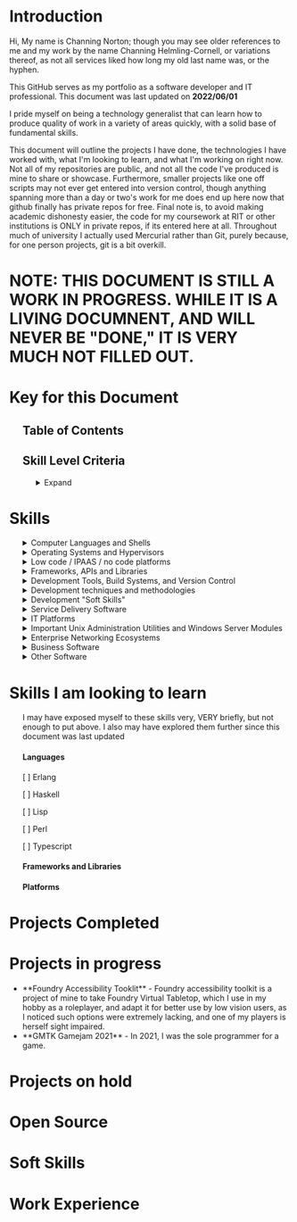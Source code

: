 # Introduction
Hi, My name is Channing Norton; though you may see older references to me and my work by the name Channing Helmling-Cornell, or variations thereof, as not all services liked how long my old last name was, or the hyphen.

This GitHub serves as my portfolio as a software developer and IT professional. This document was last updated on **2022/06/01**

I pride myself on being a technology generalist that can learn how to produce quality of work in a variety of areas quickly, with a solid base of fundamental skills.

This document will outline the projects I have done, the technologies I have worked with, what I'm looking to learn, and what I'm working on right now. Not all of my repositories are public, and not all the code I've produced is mine to share or showcase. Furthermore, smaller projects like one off scripts may not ever get entered into version control, though anything spanning more than a day or two's work for me does end up here now that github finally has private repos for free. Final note is, to avoid making academic dishonesty easier, the code for my coursework at RIT or other institutions is ONLY in private repos, if its entered here at all. Throughout much of university I actually used Mercurial rather than Git, purely because, for one person projects, git is a bit overkill.


# NOTE: THIS DOCUMENT IS STILL A WORK IN PROGRESS. WHILE IT IS A LIVING DOCUMNENT, AND WILL NEVER BE "DONE," IT IS VERY MUCH NOT FILLED OUT.

# Key for this Document
<ul>
  
## Table of Contents
  
## Skill Level Criteria
<ul> 
<details><Summary>Expand</summary>

Level | Symbol | Description and Criteria
------ | ------- | -------
Exposed | :large_blue_diamond:&nbsp::small_blue_diamond:&nbsp::small_blue_diamond:&nbsp::small_blue_diamond:&nbsp::small_blue_diamond: | Exposed skills are those that I have toyed with briefly, or worked with tangentally on a project. I would not be confident in immediately producing work relying on those skills, but would have a head start on learning them quickly by virtue of the familiarity gained. This is equivalent of 1 to 5 hours of working with the technology, possibly more for particularly large technologies with lots to learn.
Explored | :large_blue_diamond:&nbsp::large_blue_diamond:&nbsp::small_blue_diamond:&nbsp::small_blue_diamond:&nbsp::small_blue_diamond: | Explored skills are skills I've worked with briefly, say as a single use on a project. They aren't skills I'd be comfortable say, putting on a resume, but I've certainly worked with the technology in question in a more than insignificant way, I simply haven't gained a high degree of experience or expertise with the skill in question. I know enough to be dangerous, but not necessarily a ton of nuance. This is equivalent to about 5 to 20 hours of work with the technology in question. I've perhaps started a project in it, but not finished it for one reason or another, or I've completed a project that relies on it, but not TOO heavily. I'm confident in my ability to learn this skill ***far*** faster than learning from nothing, but I also feel I need more time with it to truly understand it.
Proficient | :large_blue_diamond:&nbsp::large_blue_diamond:&nbsp::large_blue_diamond:&nbsp::small_blue_diamond:&nbsp::small_blue_diamond: | Proficient skills are those I've worked with heavily. For most skills, this is at least 20 hours, but larger skills (especially large libraries with lots of classes and large tomes worth of documentation) may require well over 100 hours of work to reach a level of skill that I would consider profiecient. I might not know about every nook and cranny of the technology in question, but I am deeply familiar with the important elements of it, and know where to best find more information. If there's a problem to be solved with this technology, I can get it done, even if it takes a bit of research here and there. I've done at least one project that significantly applys this skill, be it in industry, academia, or personal projects, possibly several.
Highly Proficient | :large_blue_diamond:&nbsp::large_blue_diamond:&nbsp::large_blue_diamond:&nbsp::large_blue_diamond:&nbsp::small_blue_diamond: | Highly proficient skills are those which I have worked in extensively. There is not a single skill that I put this badge on that I have not worked in for at least 200 hours in one form or another. I've worked with this skill in multiple projects, and it is typically going to be a weapon of choice for me for the problems it is good at solving. I know how to use it, I know when to use it, and I know when NOT to use it in favor of the alternatives. I could likely write a rant or three on the flaws present in this technology. I've not used every corner of it extensively, but I know where they all are. If given a problem that this technology can solve, I will know what tools it provides for solving said problem without having to research, but I might need to scan some documentation in order to figure out how to best utilize some of them. The core tools within the technology I've made use of the most I know like the back of my hand. I likely have a version that I'm more familiar with, and my familiarity is suficient that that actualy matters.
Mastered | :large_blue_diamond:&nbsp::large_blue_diamond:&nbsp::large_blue_diamond:&nbsp::large_blue_diamond:&nbsp::large_blue_diamond:&nbsp;&nbsp;&nbsp;&nbsp;&nbsp;&nbsp;&nbsp;&nbsp;&nbsp;&nbsp;&nbsp;&nbsp;&nbsp;&nbsp;&nbsp;&nbsp;&nbsp;&nbsp;&nbsp;&nbsp;&nbsp;&nbsp;&nbsp; | Mastered skills are those I consider myself truely complete in. There's always more learning to be done, of course, but either the technology in question is small enough that its possible to truly understand every single feature, configuration, and syntax quirk, or, for larger technologies, this usually implies hundreds and hundreds of hours of work in it, at least, to the point where if there's a type of problem the tool can be used for, I've likely used it that way, and misused it in several others. This is likely a go to tool of some kind for me. I usually keep up to date with the updates to the tool to maintain this level of skill, or list a specific version that I am up to date on. ~~I also consider a tool mastered if my wife reports me talking in my sleep about it on more than one occasion.~~

</details>
</ul>
</ul>

# Skills

<ul>
  
<details><summary>Computer Languages and Shells</summary>
  
##### Note that I've divided languages into categories by their use. You may find languages that are not exclusively or primarily used for the development of desktop applications in other sections below.
<ul>
<details><summary>Higher level programming languages</summary>

Language | Proficiency | Notes 
------ | -------------- | ----------------
C | :large_blue_diamond:&nbsp::large_blue_diamond:&nbsp::large_blue_diamond:&nbsp::large_blue_diamond:&nbsp::large_blue_diamond: | C is my goto language for anything that it makes sense for. Most of my experience is using the GCC compiler configured for C99. I love the speed, power, flexibility and control C offers. I recognize that it certainly falls off in programmer efficiency for large scale applications, so for anything that doesn't need the level of control that's going to be a large codebase, I typically default to C#
C# | :large_blue_diamond:&nbsp::large_blue_diamond:&nbsp::large_blue_diamond:&nbsp::large_blue_diamond:&nbsp::small_blue_diamond: | C# is a beautiful language. It's everything I love about java, with 90 ish percent of the flaws of java fixed, and some nice, new features. While I may have learned Java first, C# feels like the language it was trying to be. While I have a bit less experience in it, it is my go to tool.
C++ | :large_blue_diamond:&nbsp::large_blue_diamond:&nbsp::small_blue_diamond:&nbsp::small_blue_diamond:&nbsp::small_blue_diamond: | My experience in C++ is limited, and a lot of my knowledge comes from the similarities with C, rather than C++ specifically. I've had a few small dabblings with it, but nothing to write home about.
Java | :large_blue_diamond:&nbsp::large_blue_diamond:&nbsp::large_blue_diamond:&nbsp::large_blue_diamond:&nbsp::large_blue_diamond: | Of any language, Java is the one I am most experienced in, by far. The only thing that begins to rival it in that respect is C. My familiarity is with Java 8 and before primarily. It's a solid language, but the JRE has... issues, and working in it feels antiquated to me compared to other, newer languages that fill a similar niche. There's just too much redundant code to be written, and I feel like my life is nothing but getters and setters.
JavaScript | :large_blue_diamond:&nbsp::large_blue_diamond:&nbsp::small_blue_diamond:&nbsp::small_blue_diamond:&nbsp::small_blue_diamond: | Not a fan of Javascript. I can hack it, but I avoid it at all costs. Typescript looks like a solution to my hatred of it, but I've not looked into it. I'm looking to expand both my proficiency and tolerance of Javascript with my "Foundry Accessibility Toolkit" project, featured further below on this page.
Python | :large_blue_diamond:&nbsp::large_blue_diamond:&nbsp::large_blue_diamond:&nbsp::small_blue_diamond:&nbsp::small_blue_diamond: | I primarily use python for scripting, OS automation, and data processing. As such, while I could pick it up quickly, I'm not super well versed in the object oriented side of the language, as I've not used python for large projects. To me, it is a more flexible wrapper for OS shells that allow me to do logic and data processing far easier than doing it directly in shell.
Prolog | :large_blue_diamond:&nbsp::small_blue_diamond:&nbsp::small_blue_diamond:&nbsp::small_blue_diamond:&nbsp::small_blue_diamond: | Very limited experience in Prolog. Specifically SWI-Prolog. I have a lot to learn from it as a language, and want to get back to it.
Ruby | :large_blue_diamond:&nbsp::small_blue_diamond:&nbsp::small_blue_diamond:&nbsp::small_blue_diamond:&nbsp::small_blue_diamond: | Very limited experience in Ruby. From what I've used, I really like it. It has all the good of Python while being easier to switch in and out of due to meeting standard syntax conventions, which I like, a lot. I simply haven't really had the opportunity to explore more.
Rust | :large_blue_diamond:&nbsp::small_blue_diamond:&nbsp::small_blue_diamond:&nbsp::small_blue_diamond:&nbsp::small_blue_diamond: | Rust looks like a GREAT system implementation language, and generally solid for close to metal programming. All the control of C, all the comfort of a modern language. I want to learn rust on my next project that needs that level of control, I've just not run into a use case for it at this point, as I don't really do that kind of work these days. I would love the opportunity though.
Scala | :large_blue_diamond:&nbsp::small_blue_diamond:&nbsp::small_blue_diamond:&nbsp::small_blue_diamond:&nbsp::small_blue_diamond: | Scala. I like Scala. While I've devoted myself over the next few projects to mastering C#, Scala is 100% my next language of that ilk to learn. Since mid level OO languages are my sweet spot, I anticipate exploring more with it soon.
Smalltalk | :large_blue_diamond:&nbsp::small_blue_diamond:&nbsp::small_blue_diamond:&nbsp::small_blue_diamond:&nbsp::small_blue_diamond: | I worked with smalltalk a little bit in university. It taught me a lot about solid OO programming. While its age shows, it's purity appealed to me, and I'd like to work in it more
SQL | :large_blue_diamond:&nbsp::large_blue_diamond:&nbsp::large_blue_diamond:&nbsp::small_blue_diamond:&nbsp::small_blue_diamond: | H2 dialect, but it's SQL, to say its easy to switch between is an understatement.
VBA | :large_blue_diamond:&nbsp::large_blue_diamond:&nbsp::small_blue_diamond:&nbsp::small_blue_diamond:&nbsp::small_blue_diamond: &nbsp;&nbsp;&nbsp;&nbsp;&nbsp;&nbsp;&nbsp;&nbsp;&nbsp;&nbsp;&nbsp;&nbsp;&nbsp;&nbsp;&nbsp;&nbsp;&nbsp; | This goes without saying, but VBA is an abomination. There are, however, some things that probobly should not be done in excel, that if you want to do in a spreadsheet, VBA is your only option. As such, I've worked a little in VBA. 
</details>
  
<details><Summary>Shells, Scripting languages, and OS automation systems</summary>

Technology | Proficiency | Notes
----- | ----- | ------
AutoHotkey | :large_blue_diamond:&nbsp::large_blue_diamond:&nbsp::large_blue_diamond:&nbsp::large_blue_diamond:&nbsp::small_blue_diamond: |  I love autohotkey as a means of expanding what I can get done on Windows, and addressing some of the shortfalls in customization and functionality of the OS. I haven't gotten too crazy with it, but I have worked with the MS office library for AHK to automate some functions in Outlook, such as the creation of rules.
Bash | :large_blue_diamond:&nbsp::large_blue_diamond:&nbsp::large_blue_diamond:&nbsp::large_blue_diamond:&nbsp::small_blue_diamond: | If I could have one shell, bash would be it. Most of my bash experience comes from living on Arch linux for several years, and my current position as a software support specialist for software that runs on CentOS 7. While for most automation tasks I'm more likely to open up python for bash, for quick and dirty text manipulation, bash is very usable.
CMD | :large_blue_diamond:&nbsp::large_blue_diamond:&nbsp::large_blue_diamond:&nbsp::large_blue_diamond:&nbsp::large_blue_diamond: | As a Windows admin first and foremost for larger environments, CMD is my bread and butter. While powershell is nice, for most maintence tasks, CMD is just... easier, with less picky syntax, even if it is living in the past a little bit. Its often also just easier to get a CMD shell in half functioning windows environment, so I don't consider the proficiency a waste.
Powershell | :large_blue_diamond:&nbsp::large_blue_diamond:&nbsp::large_blue_diamond:&nbsp::small_blue_diamond:&nbsp::small_blue_diamond: | Powershell is a skillset that I've picked up bits and pieces of. It's a powerful tool, but there's a LOT there. I've used it primarily for writing scripts to automate active directory bulk operations. I've looked a little bit at Powershell's integration with the .Net ecosystem, and, while it looks very powerful, that's a rabbit hole of learning I have not yet had time to go down. I love working in powershell, I just have a preference for CMD due to years of comfort in it.
WMIC | :large_blue_diamond:&nbsp::small_blue_diamond:&nbsp::small_blue_diamond:&nbsp::small_blue_diamond:&nbsp::small_blue_diamond:  | I've explored WMIC/WMI briefly as a solution to the specific technical problem of uninstalling certain programs via Connectwise Control's "Backstage" environment, with the goal being to perform these operations without end user interruption when scripting out an install was not possible due to limitations by the installer package. While I know it's primarily used as a Powershell utility, I actually have primarily interacted with WMIC via CMD. I recognize that there's a LOT more the tool can do than forcing program installations, I've just not run into cases where I've needed it.
Zshell | :large_blue_diamond:&nbsp::large_blue_diamond:&nbsp::small_blue_diamond:&nbsp::small_blue_diamond:&nbsp::small_blue_diamond: &nbsp;&nbsp;&nbsp;&nbsp;&nbsp;&nbsp;&nbsp;&nbsp;&nbsp;&nbsp;&nbsp;&nbsp;&nbsp;&nbsp;&nbsp;&nbsp;&nbsp;&nbsp;&nbsp; | I'm capable in zsh, and, if it were sufficiently popular as an embedded alternative to bash, I could see myself loving it more. As is, it's niche, but nice, I guess. I wouldn't say that, beyond the customization and color features that I've explored much of the areas it has a leg up on bash all that much. From what I've seen, it looks nice
</details>
<details><summary>Markup, Notation, and Text Processing Languages</summary>

###### Obviously, with a good portion of these languages/ filetypes, there's not a TON to them. As such, the hourly specifications in the "Skill levels" portion doesn't *really* apply. The proficiency level relates to the amount I've worked with files in the format, and my overall level of comfort with the syntax. There's a lot more to RegEx than YAML, for instance, so more work for RegEx to reach a similar level of comprehension.

Technology | Proficiency | Notes
----- | ----- | ------
CSS | :large_blue_diamond:&nbsp::small_blue_diamond:&nbsp::small_blue_diamond:&nbsp::small_blue_diamond:&nbsp::small_blue_diamond: | I've worked a little with CSS. I'm very much a backend guy; my visual design skills are lacking, so I don't have a ton of need for CSS. That being said, I've made a few websites here and there, and have picked up some knowledge in CSS as a result.
HTML5 | :large_blue_diamond:&nbsp::large_blue_diamond:&nbsp::small_blue_diamond:&nbsp::small_blue_diamond:&nbsp::small_blue_diamond: | See the above. Typically, if I'm making a website, its a utilitarian thing, so I can stick with HTML5 as a relatively pure platform, hence my additional experience with it.
JSON | :large_blue_diamond:&nbsp::large_blue_diamond:&nbsp::large_blue_diamond:&nbsp::small_blue_diamond:&nbsp::small_blue_diamond: | I've used JSON files as a means of storage and serialization for a number of smaller projects. I'm familiar with the format and writing parsers for it.
Markdown | :large_blue_diamond:&nbsp::large_blue_diamond:&nbsp::large_blue_diamond:&nbsp::large_blue_diamond:&nbsp::large_blue_diamond: | 
Regular Expressions | :large_blue_diamond:&nbsp::large_blue_diamond:&nbsp::large_blue_diamond:&nbsp::large_blue_diamond:&nbsp::small_blue_diamond: | While I won't claim to have the entire language of RegEx memorized, I do have the basics sufficient for most searches down without reference, and I can construct an expression to check what I need to quickly. I've used it frequently as a tool for data sanitization and to clean up files full of messy data that I want to process. I'm most familiar with Java's scanner dialect of Regex, followed closely by the Perl implementation.
XML | :large_blue_diamond:&nbsp::large_blue_diamond:&nbsp::small_blue_diamond:&nbsp::small_blue_diamond:&nbsp::small_blue_diamond: | It's XML. It's not fancy. I've written a few parsers here and there, but not used it extensively, But it's also human readable.
YAML | :large_blue_diamond:&nbsp::large_blue_diamond:&nbsp::large_blue_diamond:&nbsp::large_blue_diamond:&nbsp::large_blue_diamond:&nbsp;&nbsp;&nbsp;&nbsp;&nbsp;&nbsp;&nbsp;&nbsp;&nbsp;&nbsp;&nbsp;&nbsp;&nbsp;&nbsp;&nbsp;&nbsp;&nbsp; | Everyone's favorite XML/JSON alternative, I've used a LOT of YAML over the years. I've written parsers, configured systems that consisted of hundreds of YAML files for configuration, and generally gotten down and dirty. It ain't a markup language, but it's my favorite markup language. That said, despite my familiarity with it, if I'm doing a new project, I'll do XML or JSON, because that's the direction the industry is going.

</details>

<details><summary>Assembly Languages and ISAs</summary>

Technology | Proficiency | Notes
----- | ----- | ------
MIPS | :large_blue_diamond:&nbsp::large_blue_diamond:&nbsp::large_blue_diamond:&nbsp::large_blue_diamond:&nbsp::small_blue_diamond: | I've worked as extensively in MIPS as one can bearing in mind that hardware implementations of the ISA are few and far between. I'm not an expert on any particular implementation, but I've written software in it, and tutored in it.
Arm Cortex M0+ | :large_blue_diamond:&nbsp::small_blue_diamond:&nbsp::small_blue_diamond:&nbsp::small_blue_diamond:&nbsp::small_blue_diamond: | My exposure to the Arm Cortex M0+ ISA is limited, but more than nothing. I mostly used it for a course in college to a limited capacity.
PowerPC 1.10 | :large_blue_diamond:&nbsp::small_blue_diamond:&nbsp::small_blue_diamond:&nbsp::small_blue_diamond:&nbsp::small_blue_diamond:&nbsp;&nbsp;&nbsp;&nbsp;&nbsp;&nbsp;&nbsp;&nbsp;&nbsp; | My Power PC knowledge comes from attempted submissions to the Dolphin GameCube Emulator project. As such, my knowledge is limited to early 2000s versions of the ISA, and are VERY limited in use case.
</details>

<details><summary>Hardware Description Languages</summary>
 
###### I originally was exposed to Hardware Description Languages in college. While I picked up VHDL fairly well, I did not pursue things further as computer engineering simply was not my cup of tea. I do not anticipate pursuing VHDL further, though, if I had to work on projects using HDLs to a limited capacity, I would be comfortable. I have neither the experience, nor the skillset to design hardware or FPGAs. I can read and understand the work of others, however.

Technology | Proficiency | Notes
----- | ----- | ------
VHDL | :large_blue_diamond:&nbsp::large_blue_diamond:&nbsp::small_blue_diamond:&nbsp::small_blue_diamond:&nbsp::small_blue_diamond:&nbsp;&nbsp;&nbsp;&nbsp;&nbsp;&nbsp;&nbsp;&nbsp;&nbsp; | VHDL is my greatest enemy, and the main reason I looked to move higher in the abstraction stack than computer engineering. I hear Verilog is better. Personally, I think that assembly is a much better option. Leave the circuits to the electrical engineers.
</details>
</ul>
</details>

<details><summary>Operating Systems and Hypervisors</summary>

###### As a whole, for the desktop, I typically prefer Windows for most purposes, but for software development, I typically prefer Linux OSes for the flexibility of other window managers and customization options. For server uses, I opt for the correct tool for the job. For small and medium businesses, that is usually windows, but for anything performance intensive, or for larger networks, Linux servers are the way to go.
<ul>

<details><summary>Desktop Operating Systems by Vendor and Version</summary>  

Refers to proficiency BOTH with using the OSes personally, and supporting users using the OS in small to medium business settings (defined here as having a fileserver, directory server, cloud or onprem email, DNS and print server may or may not be present, with fairly homogenous enviornments of OSes, save Mac, for which I assume windows servers.)

OS | Proficiency | Notes
------ | ------- | -------
Windows XP | :large_blue_diamond:&nbsp::large_blue_diamond:&nbsp::large_blue_diamond:&nbsp::large_blue_diamond:&nbsp::small_blue_diamond: | I've supported XP in critical legacy applications, as well as, in my limited pentesting experience, worked to exploit XP a few times. It's not my favorite windows OS, but I still miss elements of it to this day. 
Windows Vista | :large_blue_diamond:&nbsp::large_blue_diamond:&nbsp::large_blue_diamond:&nbsp::large_blue_diamond:&nbsp::large_blue_diamond: | Okay, but does this actually MATTER to anyone. Vista is where I really started digging in depth into Windows. It has a special place in my heart, even if it's not popular.
Windows 7 | :large_blue_diamond:&nbsp::large_blue_diamond:&nbsp::large_blue_diamond:&nbsp::large_blue_diamond:&nbsp::large_blue_diamond: | 7 remains my favorite OS for management and general day to day use. I don't use it or deploy it anymore, of course, but I do wish there was a 7ish skin of windows 10 that brought back some options that got removed, some registry settings that got changed, and killed off windows 10 settings in favor of control panel. It has its quirks, and I know as many of them as one perosn reasonably can.
Windows 8 | :large_blue_diamond:&nbsp::large_blue_diamond:&nbsp::large_blue_diamond:&nbsp::small_blue_diamond:&nbsp::small_blue_diamond: | See notes for vista. Does anyone care about 8? It has no special place for me, other than perhaps the trash can. I know how to work with it, though. A lot of my proficiency comes from server 2012 crossover. 
Windows 10 | :large_blue_diamond:&nbsp::large_blue_diamond:&nbsp::large_blue_diamond:&nbsp::large_blue_diamond:&nbsp::large_blue_diamond: | It's 10. Everyone's on it, and has been for years. I've supported it for years. I still don't like certain aspects, but I know how to live with it. Overall, 10 is the most stable windows yet, which is a very good thing, even if it does take a lot of control away from admins. 
Windows 11 | :large_blue_diamond:&nbsp::small_blue_diamond:&nbsp::small_blue_diamond:&nbsp::small_blue_diamond:&nbsp::small_blue_diamond: | I've not gotten the chance to work with 11, beyond passingly, quite yet. I'm not exactly happy with some of the UI decisions, but some of the changes to the admin side of things look very promising.
Linux (Arch) | :large_blue_diamond:&nbsp::large_blue_diamond:&nbsp::large_blue_diamond:&nbsp::large_blue_diamond:&nbsp::small_blue_diamond: | I fulltimed arch for several years, which was a learning process, to say the least. I'd never run Arch as anything but a hobby; that said, it makes the control freak in me _very_ happy
Linux (Debian) | :large_blue_diamond:&nbsp::large_blue_diamond:&nbsp::small_blue_diamond:&nbsp::small_blue_diamond:&nbsp::small_blue_diamond: | I've worked with Debian, mostly on the desktop. While I like the package management system more than the Redhat side of the house, overall, it's far from my favorite distro. It's rock solid, though, so I don't mind using it too much.
Linux (Fedora) | :large_blue_diamond:&nbsp::large_blue_diamond:&nbsp::small_blue_diamond:&nbsp::small_blue_diamond:&nbsp::small_blue_diamond: | Fedora (or OpenSuse) is likely to become my goto desktop linux distribution over the next few years. I may not be the biggest fan of Gnome, but I dislike it less than the other desktop environments that come by default on the major distros. RPM isn't my favorite package system, but that's largely unimportant at this point, and I'm very familiar with Yum. Fedora just... works in a way that most other distros don't.
Linux (Mint) | :large_blue_diamond:&nbsp::large_blue_diamond:&nbsp::small_blue_diamond:&nbsp::small_blue_diamond:&nbsp::small_blue_diamond: | I've used Mint to teach people needing to know Linux basics to serve as a transition into Linux for Windows users. It is effective in that role, but I feel that it handicaps most of the good of Linux in terms of customizability for ease of use. I wouldn't run it long term for anything, as I'd either put a more flexible distro in place, or use windows, depending on use case.
Linux (OpenSuse) | :large_blue_diamond:&nbsp::large_blue_diamond:&nbsp::small_blue_diamond:&nbsp::small_blue_diamond:&nbsp::small_blue_diamond: | I like OpenSuse a _LOT_. Having a central "Control Panel" for system configuration addresses one of the most important usability pitfalls of Linux, in my opinion. Package management is a bigger pain on OpenSuse, due to the incompatible RPM format, and Suse being a smaller distro. If it were more compatible with either of the two major families, I'd like it even more. I've also run into serious performance concerns on some hardware that I haven't for other distros, but that was also running the Tumbleweed variant, so I don't fault OpenSuse for it. If I could pick one distribution for further development and deployment by the Linux community, it would be OpenSuse. I fulltimed Tumbleweed on the desktop for about 2 months.
Linux (Ubuntu) | :large_blue_diamond:&nbsp::large_blue_diamond:&nbsp::large_blue_diamond:&nbsp::small_blue_diamond:&nbsp::small_blue_diamond: | Ubuntu is... Ubuntu. It's stuck between being a serious, powerful distro, and being a transitional, beginner distro. It serves the role of "Powerful, but with setbelts" quite well. I full timed it for about 6 months, before switching to OpenSuse after trying to entirely replace both Xorg and the Desktop Environment with Wayland and i3 broke a lot of Ubuntu's internals. The Deb package system is easily the best within the Linux ecosystem, however, and I feel that Ubuntu's implementation is fantastic. Ubuntu is a VERY solid tool for the right uses.
MacOS (Versions < 10.7) | :large_blue_diamond:&nbsp::large_blue_diamond:&nbsp::small_blue_diamond:&nbsp::small_blue_diamond:&nbsp::small_blue_diamond: | Prior to OSX Lion, I was using OSX as a user to a relatively high degreee, and did some basic administration work as well. I am extremely rusty, but the underlying knowledge and principles are still there.
MacOS (Versions 10.7 - 10.13) | :large_blue_diamond:&nbsp::large_blue_diamond:&nbsp::large_blue_diamond:&nbsp::small_blue_diamond:&nbsp::small_blue_diamond: | During the Lion to High Sierra era, I was doing more in depth administration work on Macs, but using them far less as a user. Most Macs I supported were in Microsoft dominated environments, with onprem active directory, and no Mac device management software like JAMF. As such, I am well enough versed in the idiosyncrasies of such environments. 
MacOS (Versions > 10.13) | :large_blue_diamond:&nbsp::large_blue_diamond:&nbsp::small_blue_diamond:&nbsp::small_blue_diamond:&nbsp::small_blue_diamond:&nbsp;&nbsp;&nbsp;&nbsp;&nbsp;&nbsp;&nbsp;&nbsp;&nbsp;&nbsp;&nbsp;&nbsp;&nbsp;&nbsp;&nbsp;&nbsp;&nbsp;&nbsp;&nbsp;&nbsp;&nbsp;&nbsp; | After High Sierra, I know that Macs fundamentally changed, and the number I had to support, and therefore my frequency of interaction declined dramatically. As such, I am not especially confident in being able to support the modern Mac ecosystem in large numbers. My proficiency is such that supporting individual Macs is well within my abilities, but supporting a primarily Apple Centric fleet would require more experience on my part before being comfortable.
</details>
  

<details><summary>Server Operating Systems by Vendor and Version</summary>  

OS | Proficiency | Notes
------ | ------- | -------
Windows Server 2008 and before | :large_blue_diamond:&nbsp::large_blue_diamond:&nbsp::small_blue_diamond:&nbsp::small_blue_diamond:&nbsp::small_blue_diamond: | Server 2008 was my introduction to Windows Server. While I've worked on earlier, the latest and greatest when I started was 2008. There's really not much to say here. It's Windows Server, It's Vista based. I love Vista, but 2012/7 came out right after I started working on servers, and I didn't have a position with legacy deployments at that point, so as soon as I cut my teeth, I stopped really seeing it.
Windows Server 2012 | :large_blue_diamond:&nbsp::large_blue_diamond:&nbsp::large_blue_diamond:&nbsp::small_blue_diamond:&nbsp::small_blue_diamond: | I love Windows 7. I therefore loved Server 2012. I haven't seen it in prod in a long time. The industry kinda got stuck between the servers still running 2003, and the servers that could be reliably updated that moved to 2016 and 2019. When I see it, I don't think of it as any different than the other modern Windows Servers, other than the tweaks to AD since then, like the AD trash can. So far, this approach has not failed  me.
Windows Server 2016 | :large_blue_diamond:&nbsp::large_blue_diamond:&nbsp::large_blue_diamond:&nbsp::large_blue_diamond:&nbsp::large_blue_diamond: | When I went from working with servers occasionally to working extensively, Server 2016 was the latest Windows Server. At the time, I was in school, and worked extensively with server 2016 VMs, understanding the underpinnings of modern IT, and Cybersecurity. From there, I moved to the managed services space, which had me supporting hundreds of Server 2016 deployments with a variety of configs, workflows, hardware, needs, and so much more. I have an intimate understanding of Server 2016 that can only come from installing it hundreds of times, and troubleshooting issues with deployments I was not familiar with for years.
Windows Server 2019 | :large_blue_diamond:&nbsp::large_blue_diamond:&nbsp::large_blue_diamond:&nbsp::large_blue_diamond:&nbsp::large_blue_diamond: | When 2019 began to replace server 2016, I was still in managed services. At this point, IT was my vocation, so, similar to the Windows 7 and 8 replacement by Windows 10, the knowledge transfer occurred through active use. I love 2019 far more than 2016 for its sensible UI and improvements to tools like Powershell and Task manager. While a part of me still longs for 7 on the desktop, there is no such misgivings for Windows Server.
Windows Server 2022 | :large_blue_diamond:&nbsp::large_blue_diamond:&nbsp::large_blue_diamond:&nbsp::large_blue_diamond:&nbsp::small_blue_diamond: | I've got limited experience with 2022. From what I've seen, it's more of the same for Windows server. That said, my experience is limited. I am not intimately familiar with the new changes. It's also been out less than 7 months at time of writing, so.....
Linux (RHEL/CentOS/Rocky) | :large_blue_diamond:&nbsp::large_blue_diamond:&nbsp::large_blue_diamond:&nbsp::large_blue_diamond:&nbsp::large_blue_diamond: | My position, at time of writing, has me as part of a team supporting software that runs on RHEL and CentOS 7, across hundreds of deployments, both in public clouds, and on hypervisors running on local hardware (Note: My company does not manage any of the hardware, and my department does not manage the public cloud side of things. We get an IP address for a deployment, and that's as far down as we go). I am therefore very familiar with these OSes, especially CentOS. I use Rocky in my personal work when I need a RHEL based OS at this point. 
Linux (Ubuntu) | :large_blue_diamond:&nbsp::large_blue_diamond:&nbsp::large_blue_diamond:&nbsp::small_blue_diamond:&nbsp::small_blue_diamond: | Prior to my current position, Ubuntu was my goto Linux server of choice, that said, I used Linux far less than I do today. I primarily built Ubuntu images from the minimal network installer, and refrained from using a GUI unless needed by the usecase.
Linux (Debian) | :large_blue_diamond:&nbsp::small_blue_diamond:&nbsp::small_blue_diamond:&nbsp::small_blue_diamond:&nbsp::small_blue_diamond: | I've used Debian sparingly as a Server OS. That said, I've worked with its package management a little bit. The foundation is there for quick learning. 
Linux (OpenSuse) | :large_blue_diamond:&nbsp::large_blue_diamond:&nbsp::small_blue_diamond:&nbsp::small_blue_diamond:&nbsp::small_blue_diamond:&nbsp;&nbsp;&nbsp;&nbsp;&nbsp;&nbsp;&nbsp;&nbsp;&nbsp;&nbsp;&nbsp;&nbsp;&nbsp;&nbsp;&nbsp;&nbsp;&nbsp;&nbsp;&nbsp;&nbsp;&nbsp; | I want to like SuSE on server. I love it on the desktop, in theory. Software support is a pain, but it is VERY nice. I wish I had more experience here.

</details>



<details><summary>Hypervisors</summary>

Hypervisor | Proficiency | Notes
------ | ----- | ------
Hyper-V | :large_blue_diamond:&nbsp::large_blue_diamond:&nbsp::large_blue_diamond:&nbsp::large_blue_diamond:&nbsp::small_blue_diamond: | I've run several small deployments on Hyper-V, and supported quite a few others. I fundamentally find it to be good at what it does; a great, packaged answer for minor virtualization needs in windows environments, that lacks the features of the larger hypervisors, but is not in a market position to need them either, as it's not TRYING to be the engine behind an entire datacenter.
VirtualBox | :large_blue_diamond:&nbsp::large_blue_diamond:&nbsp::large_blue_diamond:&nbsp::large_blue_diamond:&nbsp::large_blue_diamond: | Virtualbox is a good piece of software for what it does. Like hyper-V, it's limited, but strong in its limitations. For lab work as opposed to full deployments, it's fantastic. I wouldn't use it for anything else, though, even with a firm understanding of basically all its features.
VMWare VSphere/ESXI | :large_blue_diamond:&nbsp::large_blue_diamond:&nbsp::small_blue_diamond:&nbsp::small_blue_diamond:&nbsp::small_blue_diamond: | I've not created new deployments with VMWare, but I have maintained smaller deployments (~20 VMs or fewer). Fundamentally, the licensing cost of VMWare is hard to justify vs the Xen ecosystem, as there is feature parity, though the ease of finding talent familiar is a factor.
VMWare Workstation | :large_blue_diamond:&nbsp::large_blue_diamond:&nbsp::large_blue_diamond:&nbsp::small_blue_diamond:&nbsp::small_blue_diamond: | I've used VMWare workstation as a lab hypervisor pretty extensively. I like it quite a bit more than Virtualbox, but also find it hard to justify the cost vs free software, seeing as it is for a lab environment, unless, of course, one's prod is VMware as well.
XCP-ng / Xen | :large_blue_diamond:&nbsp::large_blue_diamond:&nbsp::large_blue_diamond:&nbsp::large_blue_diamond:&nbsp::large_blue_diamond:&nbsp;&nbsp;&nbsp;&nbsp;&nbsp;&nbsp;&nbsp;&nbsp;&nbsp;&nbsp;&nbsp;&nbsp;&nbsp;&nbsp;&nbsp;&nbsp;&nbsp;&nbsp; | I run a production environment of 35 VMs, archiected and deployed from scratch on XCP-ng. I am the only engineer involved in this project, which is used to power my small business, run on a dell poweredge r720. As such, XCP-ng is my hypervisor of choice, as I am most familiar with it in production environments 

</details>



<details><Summary>Niche/Other</summary>

OS | Proficiency | Notes
------ | ----- | ------
ChromeOS | :large_blue_diamond:&nbsp::large_blue_diamond:&nbsp::small_blue_diamond:&nbsp::small_blue_diamond:&nbsp::small_blue_diamond: | I have managed a deployment of a few dozen Chromebooks given to students and teachers. Overall, I like the OS. What it lacks in remote management tools is made up for by the lack of a need for remote management. It's very easy to train people on, and very hard to screw up by the end user. I would absolutely consider using it again, especially in educational settings, or other places where workloads could be done entirely in SaaS applications.
FreeBSD | :large_blue_diamond:&nbsp::small_blue_diamond:&nbsp::small_blue_diamond:&nbsp::small_blue_diamond:&nbsp::small_blue_diamond: | I spent several weeks, years ago, trying to set up FreeBSD as a firewall and gateway for my home network. In the end, my frustration with FreeBSD resulted in my switching to PFSense for this purpose. That said, I learned quite a bit in my attempt about a variety of subjects. 
OpenBSD | :large_blue_diamond:&nbsp::large_blue_diamond:&nbsp::small_blue_diamond:&nbsp::small_blue_diamond:&nbsp::small_blue_diamond: | OpenBSD was my first foray into the the BSD ecosystem, learning from a book of exercises in OpenBSD. With my additional experience in Linux that I have gained over the years, I recently returned to OpenBSD to learn more about the platform, as it seems to have some good, niche uses. I appreciate the depth of its documentation.
PFSense | :large_blue_diamond:&nbsp::large_blue_diamond:&nbsp::large_blue_diamond:&nbsp::small_blue_diamond:&nbsp::small_blue_diamond: | PFSense is a quality operating system for network devices. Between my own personal explorations with it, my work within networking classes that relied on it, as well as my implementation of it in my home lab, I can certainly get things done in PFSense. That said, I recognize that it is a platform with substantial depth that feels impossible to master without exposure in larger scale environments with more complicated security and network segmentation needs.
QubesOS | :large_blue_diamond:&nbsp::large_blue_diamond:&nbsp::small_blue_diamond:&nbsp::small_blue_diamond:&nbsp::small_blue_diamond:&nbsp;&nbsp;&nbsp;&nbsp;&nbsp;&nbsp;&nbsp;&nbsp;&nbsp;&nbsp;&nbsp;&nbsp;&nbsp;&nbsp;&nbsp;&nbsp;&nbsp;&nbsp;&nbsp; | QubesOS is... interesting. I've worked with it a little, and it's piqued my curiousity. Using it invokes the kind of security-paranoia that I would love to have time and mental bandwidth for, while not serving much purpose outside of VERY niche usecases.


</details>
  </ul>
 
</details>
</details>
  
<details><summary>Low code / IPAAS / no code platforms</summary>

Platform | Proficiency | Notes
------ | ----- | ------
Microsoft Power Apps | :large_blue_diamond:&nbsp::small_blue_diamond:&nbsp::small_blue_diamond:&nbsp::small_blue_diamond:&nbsp::small_blue_diamond: | I have some exposure to PowerApps as a means of bringing data into Power Automate. Beyond that, my experience is fleeting.
Microsoft Power Automate | :large_blue_diamond:&nbsp::large_blue_diamond:&nbsp::small_blue_diamond:&nbsp::small_blue_diamond:&nbsp::small_blue_diamond: | I've worked with power automate slightly, in attempting to pull data from Dynamics CRM and process it. I like it quite a bit, and, as I'm already a heavy m365 user, I will likely continue to integrate it where I would otherwise use Zapier.
Zapier | :large_blue_diamond:&nbsp::large_blue_diamond:&nbsp::large_blue_diamond:&nbsp::small_blue_diamond:&nbsp::small_blue_diamond:&nbsp;&nbsp;&nbsp;&nbsp;&nbsp;&nbsp;&nbsp;&nbsp;&nbsp; | of all the IPAAS platforms, I am personally most experienced with Zapier due to its depth of integrations with the tools and platfors I've needed to work with. Overall, I do prefer Power Automate to Zapier in terms of features and ease of use.
</Details>
<details><summary>Frameworks, APIs and Libraries</summary>

Platform | Proficiency | Notes
------ | ----- | ------
CImg | :large_blue_diamond:&nbsp::small_blue_diamond:&nbsp::small_blue_diamond:&nbsp::small_blue_diamond:&nbsp::small_blue_diamond: | I worked briefly on CImg with a student I was tutoring. I learned the basics of the library to assist him with some homework. Overall, my time with it was fleeting, but I'd certainly be willing to come back to it, it was a fairly intuitive library.
CUnit | :large_blue_diamond:&nbsp::large_blue_diamond:&nbsp::small_blue_diamond:&nbsp::small_blue_diamond:&nbsp::small_blue_diamond: | My CUnit familiarity comes from its overlap with JUnit. I've looked to integrate it into some of my own projects as well, but I tend to flit from project to project, and haven't had anything stick yet.
.Net Core | :large_blue_diamond:&nbsp::large_blue_diamond:&nbsp::large_blue_diamond:&nbsp::small_blue_diamond:&nbsp::small_blue_diamond: | If I were building a desktop application in the modern era, I would be building it in C# using .Net core. In fact, one of the projects I started and abandoned, as it was FAR more than I could chew (I knew it at the time, but blazed on anyways), YANTA, is just that.
.Net Framework | :large_blue_diamond:&nbsp::large_blue_diamond:&nbsp::large_blue_diamond:&nbsp::small_blue_diamond:&nbsp::small_blue_diamond: | Through my experience in Unity, as well as working with YANTA, I've worked in the .Net framework quite a bit. As far as massive utility libraries go, I like it better than Java's assortment of libraries.
Glade | :large_blue_diamond:&nbsp::large_blue_diamond:&nbsp::small_blue_diamond:&nbsp::small_blue_diamond:&nbsp::small_blue_diamond: | Glade was the pagebuilder I intended to use for YANTA, as I wanted GTK to be my UI Toolkit. I got it working, then abandoned the project shortly after.
GTK | :large_blue_diamond:&nbsp::small_blue_diamond:&nbsp::small_blue_diamond:&nbsp::small_blue_diamond:&nbsp::small_blue_diamond: | See abovoe. Most of my interaction was with glade iteslf, rather than GTK properly. Overall, YANTA was shaping up to be overengineered for the scope of the project.
H2 | :large_blue_diamond:&nbsp::large_blue_diamond:&nbsp::large_blue_diamond:&nbsp::large_blue_diamond:&nbsp::small_blue_diamond: | H2 was the database drive foisted upon me for a major group project in College. As a result of an absentee group member, I performed most of the work to get said project working, and became intimately familiar with H2 in the process. At time of writing, I am preparing _SOME_ of this code for release, as I want to ensure I do not make academic dishonesty easier for students that come after.
JUnit | :large_blue_diamond:&nbsp::large_blue_diamond:&nbsp::large_blue_diamond:&nbsp::small_blue_diamond:&nbsp::small_blue_diamond: | RIT's coursework is, for most classes, in java. JUnit is taught as part of the standard curriculum, and its use in all projects of any scale after that point is expected. I usually was not the one on teams who was writing tests, but I still wrote my fair share, and debugged plenty.
Lanterna | :large_blue_diamond:&nbsp::large_blue_diamond:&nbsp::large_blue_diamond:&nbsp::small_blue_diamond:&nbsp::small_blue_diamond: | For the same project that led to my familiarity with H2, I chose Lanterna as our frontend, as it didn't have to be pretty, it just had to work, and be easy. I appreciated its similarity in structure to JavaFX. I would certainly use lanterna again if I needed to create a UI for something in a CLI environment. If I were creating something without the CLI constraints, though, I'd likely use something else. Its almost as much work as a true native GUI, and doesn't exactly look nice. 
Matplotlib | :large_blue_diamond:&nbsp::small_blue_diamond:&nbsp::small_blue_diamond:&nbsp::small_blue_diamond:&nbsp::small_blue_diamond: | I've used Matplotlib sparingly in undergrad, as well as with a few tutoring students. It's not that it's bad, just that data visualization is far from a focus of mine. For most purposes, I'd prefer excel.
Mono | :large_blue_diamond:&nbsp::large_blue_diamond:&nbsp::small_blue_diamond:&nbsp::small_blue_diamond:&nbsp::small_blue_diamond: | While exploring candidates for Yanta, I looked at developing on mono, and dismissed it in favor of DotNetCore. I am also exposed to it when building cross platform projects for Unity.
NumPy | :large_blue_diamond:&nbsp::large_blue_diamond:&nbsp::small_blue_diamond:&nbsp::small_blue_diamond:&nbsp::small_blue_diamond: | I've used NumPy quite a bit when tutoring students in introductory python courses. If I had to handle and process more data than Excel can really be useful for, it would undobtedly be my first choice. While I've not used the deeper features of it at all, using it to handle basic analysis is well within my grasp. Most recently, I used NumPy and Pandas to process data for a personal project correlating US income by zip code with a number of metrics attempting to define happieness.
Pandas | :large_blue_diamond:&nbsp::large_blue_diamond:&nbsp::large_blue_diamond:&nbsp::small_blue_diamond:&nbsp::small_blue_diamond: | My experience with Pandas is near identical to that of NumPy. Typically, I've used the two in conjunction. Primarily, I use Pandas primarily to parse data, and process it in Numpy. 
SciPy | :large_blue_diamond:&nbsp::small_blue_diamond:&nbsp::small_blue_diamond:&nbsp::small_blue_diamond:&nbsp::small_blue_diamond: | I've interacted a little bit with the SciPy section of the Numpy ecosystem. Not very much though. What classes I have worked with have been used primarily for utility functions.
Swing | :large_blue_diamond:&nbsp::large_blue_diamond:&nbsp::large_blue_diamond:&nbsp::large_blue_diamond:&nbsp::small_blue_diamond: | As part of my work at RIT, I worked with Swing on a variety of projects. I've also tutored students in Swing and built small UI elements in it. Overall, while I don't particularly _LIKE_ working in it, I do know it well, and can get stuff done in it.
TinyDB | :large_blue_diamond:&nbsp::small_blue_diamond:&nbsp::small_blue_diamond:&nbsp::small_blue_diamond:&nbsp::small_blue_diamond: | My abandoned (hopefully soon to be resurrected) mediaDB project was built on TinyDB. For small, disposable projects, I like it far more than trying to set up SQLite or another lightweight database.
Unity | :large_blue_diamond:&nbsp::large_blue_diamond:&nbsp::large_blue_diamond:&nbsp::large_blue_diamond:&nbsp::small_blue_diamond: | I have a particular interest in games programming. My tool of choice has been Unity. In the 2021 GMTK game jam, a game for whom I was the sole programmer was entered. The code for this incomplete game will be added to this github eventually.
</details>
<details><summary>Development Tools, Build Systems, and Version Control</summary>

Platform | Proficiency | Notes
------ | ----- | ------
Git | :large_blue_diamond:&nbsp::large_blue_diamond:&nbsp::large_blue_diamond:&nbsp::large_blue_diamond:&nbsp::large_blue_diamond: | I feel I know just about all there is to know about Git. I've been using it for nearly a decade now.
Mercurial | :large_blue_diamond:&nbsp::large_blue_diamond:&nbsp::small_blue_diamond:&nbsp::small_blue_diamond:&nbsp::small_blue_diamond: | I expirimented with Mercurial in college, to see if there were any major benefits in terms of ease of source management vs git for small, 1-5 person projects. There were not. At this point, I'd use git for one man projects over Mercurial. In situations where Git is unsuitable, mercurial COULD be a good tool for a small team, but I'd really question if there is such a situation where source control is needed, git is unsuitable, and Mercurial is. 
Visual Studio | :large_blue_diamond:&nbsp::large_blue_diamond:&nbsp::small_blue_diamond:&nbsp::small_blue_diamond:&nbsp::small_blue_diamond: | I have some exposure to the Visual Studio ecosystem by virtue of being a programmer in the modern era. That said, while I've expirmented with VSCode as an alternative to other tools for a bit here and there, I will still make a JetBrains tool work if at all possible.
Trello | :large_blue_diamond:&nbsp::large_blue_diamond:&nbsp::large_blue_diamond:&nbsp::large_blue_diamond:&nbsp::large_blue_diamond: | Trello is one of my core organizational tools. I use it constantly, and would not survive without it or a similar tool. As such, I'm intimately familiar. Of course, there's also not a lot to Trello...
Jira |  |
JetBrains IDEs |  | 
</details>

<details><summary>Development techniques and methodologies</summary>
  
Methodology | Proficiency | Notes
------ | ----- | ------
Test Driven Development |  | 
Agile |  | 
Scrum |  | 
Waterfall |  | 
</details>

<details><summary>Development "Soft Skills"</summary>
  
Platform | Proficiency | Notes
------ | ----- | ------
</details>
<details><summary>Service Delivery Software</summary>
 
Platform | Proficiency | Notes
------ | ----- | ------

</details>
<details><summary>IT Platforms</summary>

Platform | Proficiency | Notes
------ | ----- | ------

</details>

<details><summary>Important Unix Administration Utilities and Windows Server Modules</summary>
  
Platform | Proficiency | Notes
------ | ----- | ------
</details>

<details><summary>Enterprise Networking Ecosystems</summary>
  
Platform | Proficiency | Notes
------ | ----- | ------
</details>

<details><summary>Business Software</summary>
  
Platform | Proficiency | Notes
------ | ----- | ------
</details>

<details><summary>Other Software</summary>
  
Platform | Proficiency | Notes
------ | ----- | ------
WebCRD | :large_blue_diamond:&nbsp::large_blue_diamond:&nbsp::large_blue_diamond:&nbsp::large_blue_diamond:&nbsp::large_blue_diamond: | WebCRD is a platform for Web2Print implementation and commercial printshop management. My current role is to serve as vendor support for WebCRD. As such, I am proficient in it to the greatest degree that would ever be necessary for other roles. I serve as a line of communication between development and our customers in identifying, diagnosing, and resolving issues of all sizes and natures.
</details>
</ul>
  
# Skills I am looking to learn
<ul>
I may have exposed myself to these skills very, VERY briefly, but not enough to put above. I also may have explored them further since this document was last updated

#### Languages

[ ] Erlang

[ ] Haskell

[ ] Lisp

[ ] Perl

[ ] Typescript


#### Frameworks and Libraries
#### Platforms
</ul>

# Projects Completed

<ul>
</ul>

# Projects in progress

<ul>
<li>**Foundry Accessibility Tooklit** - Foundry accessibility toolkit is a project of mine to take Foundry Virtual Tabletop, which I use in my hobby as a roleplayer, and adapt it for better use by low vision users, as I noticed such options were extremely lacking, and one of my players is herself sight impaired.</li>
<li>**GMTK Gamejam 2021** - In 2021, I was the sole programmer for a game. </li>
</ul>

# Projects on hold

<ul></ul>

# Open Source

<ul></ul>

# Soft Skills

<ul></ul>

# Work Experience

<ul></ul>

